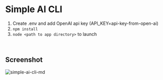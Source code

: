 # Simple AI CLI

1. Create .env and add OpenAI api key (API_KEY=api-key-from-open-ai)
2. ```npm install```
3. ```node <path to app directory>``` to launch

<br/>

## Screenshot

![simple-ai-cli-md](https://github.com/user-attachments/assets/94fe8d85-317c-4ef4-90d3-8cbbe5b749cc)

